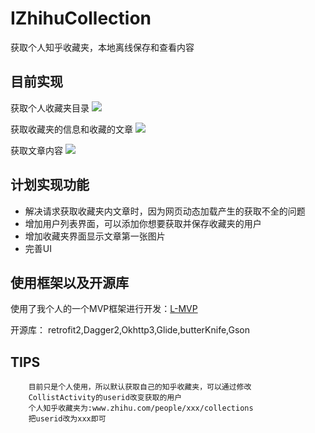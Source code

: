 # IZhihuCollection
获取个人知乎收藏夹，本地离线保存和查看内容  


## 目前实现

获取个人收藏夹目录
![](https://github.com/Liamql/IZhihuCollection/blob/master/demo/d1.png)

获取收藏夹的信息和收藏的文章
![](https://github.com/Liamql/IZhihuCollection/blob/master/demo/d2.png)

获取文章内容
![](https://github.com/Liamql/IZhihuCollection/blob/master/demo/d3.png)
  

## 计划实现功能

* 解决请求获取收藏夹内文章时，因为网页动态加载产生的获取不全的问题
* 增加用户列表界面，可以添加你想要获取并保存收藏夹的用户
* 增加收藏夹界面显示文章第一张图片
* 完善UI
  
  

## 使用框架以及开源库

使用了我个人的一个MVP框架进行开发：[L-MVP](https://github.com/Liamql/L-MVP)  

开源库： retrofit2,Dagger2,Okhttp3,Glide,butterKnife,Gson

## TIPS

        目前只是个人使用，所以默认获取自己的知乎收藏夹，可以通过修改
        CollistActivity的userid改变获取的用户
        个人知乎收藏夹为:www.zhihu.com/people/xxx/collections
        把userid改为xxx即可